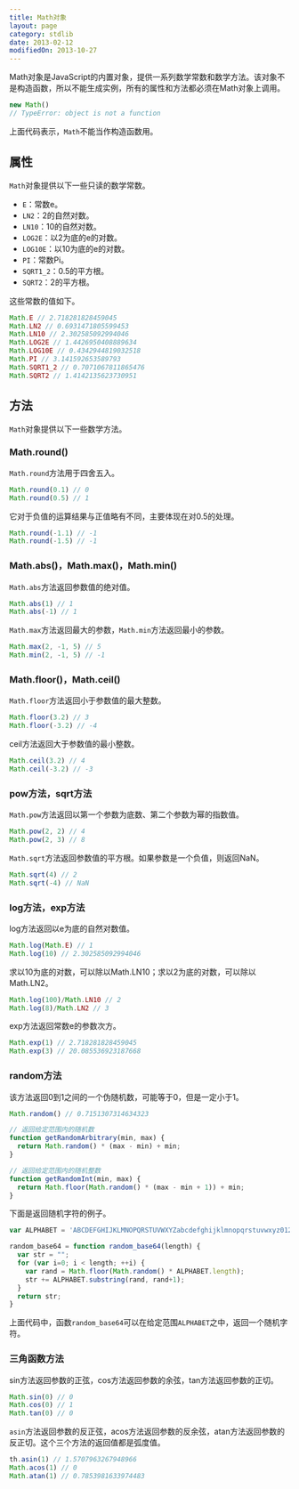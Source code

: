```yaml
---
title: Math对象
layout: page
category: stdlib
date: 2013-02-12
modifiedOn: 2013-10-27
---
```


Math对象是JavaScript的内置对象，提供一系列数学常数和数学方法。该对象不是构造函数，所以不能生成实例，所有的属性和方法都必须在Math对象上调用。

```javascript
new Math()
// TypeError: object is not a function
```

上面代码表示，`Math`不能当作构造函数用。

## 属性

`Math`对象提供以下一些只读的数学常数。

- `E`：常数e。
- `LN2`：2的自然对数。
- `LN10`：10的自然对数。
- `LOG2E`：以2为底的e的对数。
- `LOG10E`：以10为底的e的对数。
- `PI`：常数Pi。
- `SQRT1_2`：0.5的平方根。
- `SQRT2`：2的平方根。

这些常数的值如下。

```javascript
Math.E // 2.718281828459045
Math.LN2 // 0.6931471805599453
Math.LN10 // 2.302585092994046
Math.LOG2E // 1.4426950408889634
Math.LOG10E // 0.4342944819032518
Math.PI // 3.141592653589793
Math.SQRT1_2 // 0.7071067811865476
Math.SQRT2 // 1.4142135623730951
```

## 方法

`Math`对象提供以下一些数学方法。

### Math.round()

`Math.round`方法用于四舍五入。

```javascript
Math.round(0.1) // 0
Math.round(0.5) // 1
```

它对于负值的运算结果与正值略有不同，主要体现在对0.5的处理。

```javascript
Math.round(-1.1) // -1
Math.round(-1.5) // -1
```

### Math.abs()，Math.max()，Math.min()

`Math.abs`方法返回参数值的绝对值。

```javascript
Math.abs(1) // 1
Math.abs(-1) // 1
```

`Math.max`方法返回最大的参数，`Math.min`方法返回最小的参数。

```javascript
Math.max(2, -1, 5) // 5
Math.min(2, -1, 5) // -1
```

### Math.floor()，Math.ceil()

`Math.floor`方法返回小于参数值的最大整数。

```javascript
Math.floor(3.2) // 3
Math.floor(-3.2) // -4
```

ceil方法返回大于参数值的最小整数。

```javascript
Math.ceil(3.2) // 4
Math.ceil(-3.2) // -3
```

### pow方法，sqrt方法

`Math.pow`方法返回以第一个参数为底数、第二个参数为幂的指数值。

```javascript
Math.pow(2, 2) // 4
Math.pow(2, 3) // 8
```

`Math.sqrt`方法返回参数值的平方根。如果参数是一个负值，则返回NaN。

```javascript
Math.sqrt(4) // 2
Math.sqrt(-4) // NaN
```

### log方法，exp方法

log方法返回以e为底的自然对数值。

```javascript
Math.log(Math.E) // 1
Math.log(10) // 2.302585092994046
```

求以10为底的对数，可以除以Math.LN10；求以2为底的对数，可以除以Math.LN2。

```javascript
Math.log(100)/Math.LN10 // 2
Math.log(8)/Math.LN2 // 3
```

exp方法返回常数e的参数次方。

```javascript
Math.exp(1) // 2.718281828459045
Math.exp(3) // 20.085536923187668
```

### random方法

该方法返回0到1之间的一个伪随机数，可能等于0，但是一定小于1。

```javascript
Math.random() // 0.7151307314634323

// 返回给定范围内的随机数
function getRandomArbitrary(min, max) {
  return Math.random() * (max - min) + min;
}

// 返回给定范围内的随机整数
function getRandomInt(min, max) {
  return Math.floor(Math.random() * (max - min + 1)) + min;
}
```

下面是返回随机字符的例子。

```javascript
var ALPHABET = 'ABCDEFGHIJKLMNOPQRSTUVWXYZabcdefghijklmnopqrstuvwxyz0123456789-_';

random_base64 = function random_base64(length) {
  var str = "";
  for (var i=0; i < length; ++i) {
    var rand = Math.floor(Math.random() * ALPHABET.length);
    str += ALPHABET.substring(rand, rand+1);
  }
  return str;
}
```

上面代码中，函数`random_base64`可以在给定范围`ALPHABET`之中，返回一个随机字符。

### 三角函数方法

sin方法返回参数的正弦，cos方法返回参数的余弦，tan方法返回参数的正切。

```javascript
Math.sin(0) // 0
Math.cos(0) // 1
Math.tan(0) // 0
```

`asin`方法返回参数的反正弦，acos方法返回参数的反余弦，atan方法返回参数的反正切。这个三个方法的返回值都是弧度值。

```javascript
th.asin(1) // 1.5707963267948966
Math.acos(1) // 0
Math.atan(1) // 0.7853981633974483
```
